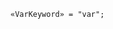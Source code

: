 <!-- This file is generated automatically by infrastructure scripts. Please don't edit by hand. -->

```{ .ebnf .slang-ebnf #VarKeyword }
«VarKeyword» = "var";
```
